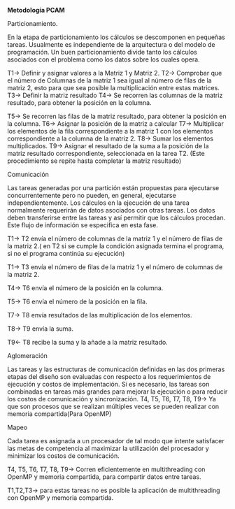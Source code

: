 **Metodología PCAM**

Particionamiento.

En la etapa de particionamiento los cálculos se descomponen en pequeñas tareas. Usualmente es independiente de la arquitectura o del modelo de programación. Un buen particionamiento divide tanto los cálculos asociados con el problema como los datos sobre los cuales opera.

T1→ Definir y asignar valores a la Matriz 1 y Matriz 2.
T2→ Comprobar que el número de Columnas de la matriz 1 sea igual al número de filas de la matriz 2, esto para que sea posible la multiplicación entre estas matrices.
T3→ Definir la matriz resultado
T4→ Se recorren las columnas de la matriz resultado, para obtener la posición en la columna.

T5→ Se recorren las filas de la matriz resultado, para obtener la posición en la columna.
T6→ Asignar la posición de la matriz a calcular
T7→ Multiplicar los elementos de la fila correspondiente a la matriz 1 con los elementos correspondiente a la columna de la matriz 2.
T8→ Sumar los elementos multiplicados.
T9→ Asignar el resultado de la suma a la posición de la matriz resultado correspondiente, seleccionada en la tarea T2.
(Este procedimiento se repite hasta completar la matriz resultado)

Comunicación

Las tareas generadas por una partición están propuestas para ejecutarse concurrentemente pero no pueden, en general, ejecutarse independientemente. Los cálculos en la ejecución de una tarea normalmente requerirán de datos asociados con otras tareas. Los datos deben transferirse entre las tareas y así permitir que los cálculos procedan. Este flujo de información se especifica en esta fase.

T1→ T2 envía el número de columnas de la matriz 1 y el número de filas de la matriz 2.( en T2 si se cumple la condición asignada termina el programa, si no el programa continúa su ejecución)

T1→ T3 envía  el número de filas de la matriz 1 y el número de columnas de la matriz 2.

T4→ T6 envía el número de la posición en la columna.

T5→ T6 envía el número de la posición en la fila.

T7→ T8 envía resultados de las multiplicación de los elementos.

T8→ T9 envía la suma.

T9← T8 recibe la suma y la añade a la matriz resultado.


Aglomeración

Las tareas y las estructuras de comunicación definidas en las dos primeras etapas del diseño son evaluadas con respecto a los requerimientos de ejecución y costos de implementación. Si es necesario, las tareas son combinadas en tareas más grandes para mejorar la ejecución o para reducir los costos de comunicación y sincronización. 
T4, T5, T6, T7, T8, T9→ Ya que son procesos que se realizan múltiples veces se pueden realizar con memoria compartida(Para OpenMP)

Mapeo

Cada tarea es asignada a un procesador de tal modo que intente satisfacer las metas de competencia al maximizar la utilización del procesador y minimizar los costos de comunicación. 

T4, T5, T6, T7, T8, T9→ Corren eficientemente en multithreading con OpenMP y memoria compartida, para compartir datos entre tareas.

T1,T2,T3→ para estas tareas no es posible la aplicación de multithreading con OpenMP y memoria compartida.

